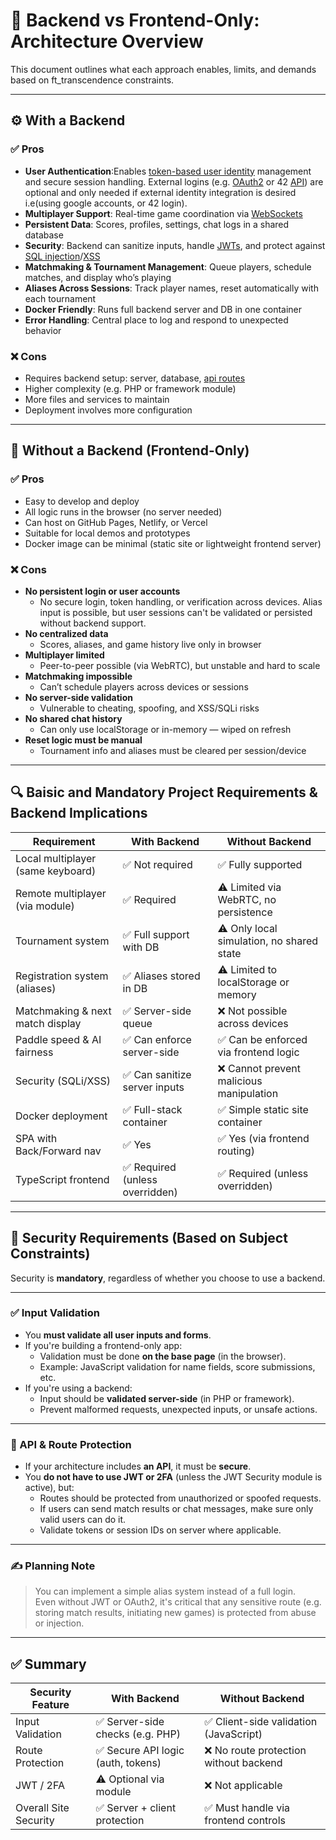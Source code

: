 
# 🧠 Backend vs Frontend-Only: Architecture Overview

This document outlines what each approach enables, limits, and demands based on ft_transcendence constraints.

---

## ⚙️ With a Backend

### ✅ Pros
- **User Authentication**:Enables <a href="Definitions.md#token-based-authentication " title="A method where users are identified using a temporary, secure token (like a string or ID) issued after login.">token-based user identity</a> management and secure session handling. External logins (e.g. <a href="Definitions.md#oauth2" title="Secure login protocol used for verifying external identities.">OAuth2</a> or 42 <a href="Definitions.md#api " title="a set of rules and protocols that allows different software applications to communicate and interact with each other.">API</a>) are optional and only needed if external identity integration is desired i.e(using google accounts, or 42 login).
- **Multiplayer Support**: Real-time game coordination via <a href="Definitions.md#websockets " title="Real-time connection channel between frontend and backend, used for live updates like gameplay, chat, or notifications.">WebSockets</a>
- **Persistent Data**: Scores, profiles, settings, chat logs in a shared database
- **Security**: Backend can sanitize inputs, handle  <a href="Definitions.md#jwt " title="a string token sent to the client after login, used to identify the client.">JWTs</a>, and protect against  <a href="Definitions.md#sql-injection " title="Occurs when malicious input gets sent to your database without being filtered..">SQL injection</a>/<a href="Definitions.md#xss-cross-site-scripting " title="Occurs when malicious input  gets inserted into HTML without being filtered">XSS</a>
- **Matchmaking & Tournament Management**: Queue players, schedule matches, and display who’s playing
- **Aliases Across Sessions**: Track player names, reset automatically with each tournament
- **Docker Friendly**: Runs full backend server and DB in one container
- **Error Handling**: Central place to log and respond to unexpected behavior

### ❌ Cons
- Requires backend setup: server, database, <a href="Definitions.md#api-route " title="is a specific path in a web application that defines how the application responds to HTTP requests, often handling data operations and interactions with backend systems.">api routes</a>
- Higher complexity (e.g. PHP or framework module)
- More files and services to maintain
- Deployment involves more configuration

---

## 🧁 Without a Backend (Frontend-Only)

### ✅ Pros
- Easy to develop and deploy
- All logic runs in the browser (no server needed)
- Can host on GitHub Pages, Netlify, or Vercel
- Suitable for local demos and prototypes
- Docker image can be minimal (static site or lightweight frontend server)

### ❌ Cons
- **No persistent login or user accounts**
  - No secure login, token handling, or verification across devices. Alias input is possible, but user sessions can't be validated or persisted without backend support.
- **No centralized data**
  - Scores, aliases, and game history live only in browser
- **Multiplayer limited**
  - Peer-to-peer possible (via WebRTC), but unstable and hard to scale
- **Matchmaking impossible**
  - Can’t schedule players across devices or sessions
- **No server-side validation**
  - Vulnerable to cheating, spoofing, and XSS/SQLi risks
- **No shared chat history**
  - Can only use localStorage or in-memory — wiped on refresh
- **Reset logic must be manual**
  - Tournament info and aliases must be cleared per session/device

---

## 🔍 Baisic and Mandatory Project Requirements & Backend Implications

| Requirement                         | With Backend                               | Without Backend                                |
|------------------------------------|--------------------------------------------|------------------------------------------------|
| Local multiplayer (same keyboard)  | ✅ Not required                             | ✅ Fully supported                              |
| Remote multiplayer (via module)    | ✅ Required                                 | ⚠️ Limited via WebRTC, no persistence           |
| Tournament system                  | ✅ Full support with DB                     | ⚠️ Only local simulation, no shared state       |
| Registration system (aliases)      | ✅ Aliases stored in DB                     | ⚠️ Limited to localStorage or memory            |
| Matchmaking & next match display   | ✅ Server-side queue                        | ❌ Not possible across devices                  |
| Paddle speed & AI fairness         | ✅ Can enforce server-side                  | ✅ Can be enforced via frontend logic           |
| Security (SQLi/XSS)                | ✅ Can sanitize server inputs               | ❌ Cannot prevent malicious manipulation        |
| Docker deployment                  | ✅ Full-stack container                     | ✅ Simple static site container                 |
| SPA with Back/Forward nav          | ✅ Yes                                      | ✅ Yes (via frontend routing)                   |
| TypeScript frontend                | ✅ Required (unless overridden)             | ✅ Required (unless overridden)                 |

---

## 🔐 Security Requirements (Based on Subject Constraints)

Security is **mandatory**, regardless of whether you choose to use a backend.

---

### ✅ Input Validation
- You **must validate all user inputs and forms**.
- If you're building a frontend-only app:
  - Validation must be done **on the base page** (in the browser).
  - Example: JavaScript validation for name fields, score submissions, etc.
- If you're using a backend:
  - Input should be **validated server-side** (in PHP or framework).
  - Prevent malformed requests, unexpected inputs, or unsafe actions.

---

### 🧠 API & Route Protection
- If your architecture includes **an API**, it must be **secure**.
- You **do not have to use JWT or 2FA** (unless the JWT Security module is active), but:
  - Routes should be protected from unauthorized or spoofed requests.
  - If users can send match results or chat messages, make sure only valid users can do it.
  - Validate tokens or session IDs on server where applicable.

---

### ✍️ Planning Note
> You can implement a simple alias system instead of a full login.  
> Even without JWT or OAuth2, it's critical that any sensitive route (e.g. storing match results, initiating new games) is protected from abuse or injection.

---

## ✅ Summary
| Security Feature        | With Backend       | Without Backend       |
|------------------------|--------------------|------------------------|
| Input Validation        | ✅ Server-side checks (e.g. PHP) | ✅ Client-side validation (JavaScript) |
| Route Protection        | ✅ Secure API logic (auth, tokens) | ❌ No route protection without backend |
| JWT / 2FA               | ⚠️ Optional via module | ❌ Not applicable |
| Overall Site Security   | ✅ Server + client protection | ✅ Must handle via frontend controls |
